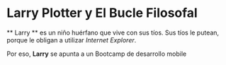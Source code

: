 # Larry Plotter y El Bucle Filosofal

** Larry ** es un niño huérfano que vive con sus tíos.
Sus tíos le putean, porque le obligan a utilizar *Internet Explorer*.

Por eso, **Larry** se apunta a un Bootcamp de desarrollo mobile
